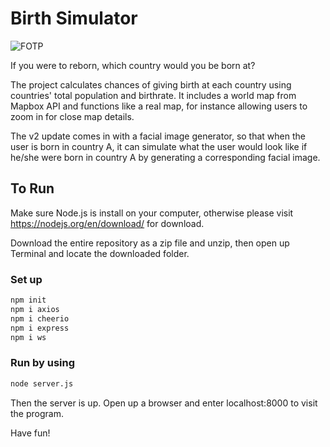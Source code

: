 # Birth Simulator

![FOTP](./public/img/doge.ico)

If you were to reborn, which country would you be born at?

The project calculates chances of giving birth at each country using countries' total population and birthrate. It includes a world map from Mapbox API and functions like a real map, for instance allowing users to zoom in for close map details.

The v2 update comes in with a facial image generator, so that when the user is born in country A, it can simulate what the user would look like if he/she were born in country A by generating a corresponding facial image.

## To Run

Make sure Node.js is install on your computer, otherwise please visit https://nodejs.org/en/download/ for download. 

Download the entire repository as a zip file and unzip, then open up Terminal and locate the downloaded folder.

### Set up
```bash
npm init
npm i axios
npm i cheerio
npm i express
npm i ws
```

### Run by using 
```bash
node server.js
```

Then the server is up. Open up a browser and enter localhost:8000 to visit the program. 

Have fun!
